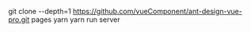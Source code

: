 git clone --depth=1 https://github.com/vueComponent/ant-design-vue-pro.git pages
yarn
yarn run server